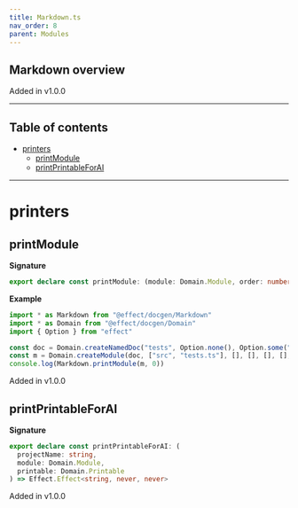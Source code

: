 ```yaml
---
title: Markdown.ts
nav_order: 8
parent: Modules
---
```


## Markdown overview

Added in v1.0.0

---

<h2 class="text-delta">Table of contents</h2>

- [printers](#printers)
  - [printModule](#printmodule)
  - [printPrintableForAI](#printprintableforai)

---

# printers

## printModule

**Signature**

```ts
export declare const printModule: (module: Domain.Module, order: number) => Effect.Effect<string>
```

**Example**

```ts
import * as Markdown from "@effect/docgen/Markdown"
import * as Domain from "@effect/docgen/Domain"
import { Option } from "effect"

const doc = Domain.createNamedDoc("tests", Option.none(), Option.some("1.0.0"), false, [], Option.none())
const m = Domain.createModule(doc, ["src", "tests.ts"], [], [], [], [], [], [], [])
console.log(Markdown.printModule(m, 0))
```

Added in v1.0.0

## printPrintableForAI

**Signature**

```ts
export declare const printPrintableForAI: (
  projectName: string,
  module: Domain.Module,
  printable: Domain.Printable
) => Effect.Effect<string, never, never>
```

Added in v1.0.0
